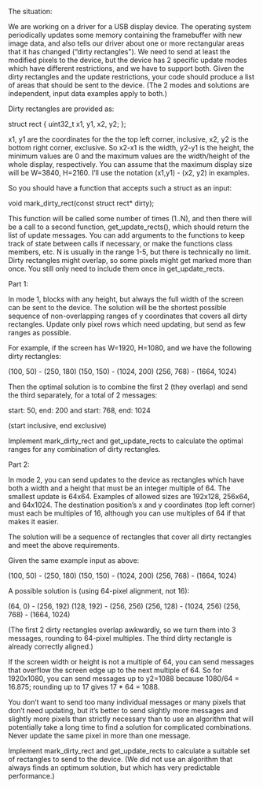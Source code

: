 The situation:

We are working on a driver for a USB display device. The operating system periodically updates some memory containing the framebuffer with new image data, and also tells our driver about one or more rectangular areas that it has changed (“dirty rectangles"). We need to send at least the modified pixels to the device, but the device has 2 specific update modes which have different restrictions, and we have to support both. Given the dirty rectangles and the update restrictions, your code should produce a list of areas that should be sent to the device. (The 2 modes and solutions are independent, input data examples apply to both.)

Dirty rectangles are provided as:

struct rect
{
 uint32_t x1, y1, x2, y2;
};

x1, y1 are the coordinates for the the top left corner, inclusive, x2, y2 is the bottom right corner, exclusive. So x2-x1 is the width, y2-y1 is the height, the minimum values are 0 and the maximum values are the width/height of the whole display, respectively. You can assume that the maximum display size will be W=3840, H=2160. I’ll use the notation (x1,y1) - (x2, y2) in examples.

So you should have a function that accepts such a struct as an input:

void mark_dirty_rect(const struct rect* dirty);

This function will be called some number of times (1..N), and then there will be a call to a second function, get_update_rects(), which should return the list of update messages. You can add arguments to the functions to keep track of state between calls if necessary, or make the functions class members, etc. N is usually in the range 1-5, but there is technically no limit. Dirty rectangles might overlap, so some pixels might get marked more than once. You still only need to include them once in get_update_rects.


Part 1:

In mode 1, blocks with any height, but always the full width of the screen can be sent to the device. The solution will be the shortest possible sequence of non-overlapping ranges of y coordinates that covers all dirty rectangles. Update only pixel rows which need updating, but send as few ranges as possible.

For example, if the screen has W=1920, H=1080, and we have the following dirty rectangles:

(100, 50) - (250, 180)
(150, 150) - (1024, 200)
(256, 768) - (1664, 1024)

Then the optimal solution is to combine the first 2 (they overlap) and send the third separately, for a total of 2 messages:

start: 50, end: 200
and
start: 768, end: 1024

(start inclusive, end exclusive)

Implement mark_dirty_rect and get_update_rects to calculate the optimal ranges for any combination of dirty rectangles.



Part 2:

In mode 2, you can send updates to the device as rectangles which have both a width and a height that must be an integer multiple of 64. The smallest update is 64x64. Examples of allowed sizes are 192x128, 256x64, and 64x1024. 
The destination position’s x and y coordinates (top left corner) must each be multiples of 16, although you can use multiples of 64 if that makes it easier.

The solution will be a sequence of rectangles that cover all dirty rectangles and meet the above requirements.


Given the same example input as above:

(100, 50) - (250, 180)
(150, 150) - (1024, 200)
(256, 768) - (1664, 1024)

A possible solution is (using 64-pixel alignment, not 16):

(64, 0) - (256, 192)
(128, 192) - (256, 256)
(256, 128) - (1024, 256)
(256, 768) - (1664, 1024)

(The first 2 dirty rectangles overlap awkwardly, so we turn them into 3 messages, rounding to 64-pixel multiples. The third dirty rectangle is already correctly aligned.)


If the screen width or height is not a multiple of 64, you can send messages that overflow the screen edge up to the next multiple of 64. So for 1920x1080, you can send messages up to y2=1088 because 1080/64 = 16.875; rounding up to 17 gives 17 * 64 = 1088.


You don’t want to send too many individual messages or many pixels that don’t need updating, but it’s better to send slightly more messages and slightly more pixels than strictly necessary than to use an algorithm that will potentially take a long time to find a solution for complicated combinations. Never update the same pixel in more than one message.

Implement mark_dirty_rect and get_update_rects to calculate a suitable set of rectangles to send to the device.
(We did not use an algorithm that always finds an optimum solution, but which has very predictable performance.)
